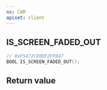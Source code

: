 ```yaml
---
ns: CAM
apiset: client
---
```

## IS_SCREEN_FADED_OUT

```c
// 0xF5472C80DF2FF847
BOOL IS_SCREEN_FADED_OUT();
```



## Return value

